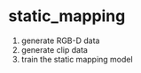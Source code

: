 static_mapping
====

1. generate RGB-D data
2. generate clip data
3. train the static mapping model

